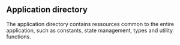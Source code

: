 ## Application directory

The application directory contains ressources common to the entire application, such as constants, state management, types and utility functions.
